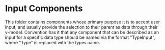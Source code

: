 # Input Components
This folder contains components whose primary purpose it is to accept user input, and usually provide the selection to their parent as data through their v-model.
Convention has it that any component that can be described as an input for a specific data type should be named via the format "TypeInput", where "Type" is replaced with the types name.

